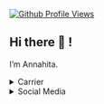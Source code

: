 [![Github Profile Views](https://komarev.com/ghpvc/?username=Annahita2004&style=flat-square&color=lightgrey)](https://github.com/Annahita2004)

## Hi there 👋 !

I’m Annahita.

<details>
	<summary>Carrier</summary>
	<br>
	
Where I work
	
- **Neotrinost** | CTO & Co-Founder | [Site](https://neotrinost.ir) | [Github](https://github.com/Neotrinost)
- **Novelvo** | CTO & Co-Founder | [Site](https://novelvo.ir) | [Github](https://github.com/Novelvo)

*The CEO of the pair of brands is [Amirhossein Mohammadi](https://github.com/BlackIQ)* 💖
	
</details>

<details>
	<summary>Social Media</summary>
	<br>
	
You can find me in these places
	
- [LinkedIn](https://linkedin.com/in/annahita-mirhosseini)
- [Instagram](https://www.instagram.com/ana.mir84)
- [Github](https://www.github.com/Annahita2004)
- [Medium](https://medium.com/@annahita)
- [Dev](https://dev.to/annahita)
	
</details>
